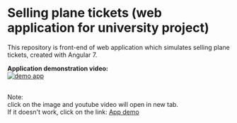 # Selling plane tickets (web application for university project)
This repository is front-end of web application which simulates selling plane tickets, created with Angular 7.

<b>Application demonstration video:</b><br>
[![demo app](https://i.ibb.co/jV9DKWy/ss.png)](https://www.youtube.com/watch?v=IZXtR-KBAM4 "demo app")

<br>Note:<br> click on the image and youtube video will open in new tab. <br>
If it doesn't work, click on the link: [App demo](https://www.youtube.com/watch?v=IZXtR-KBAM4 "App demo")



